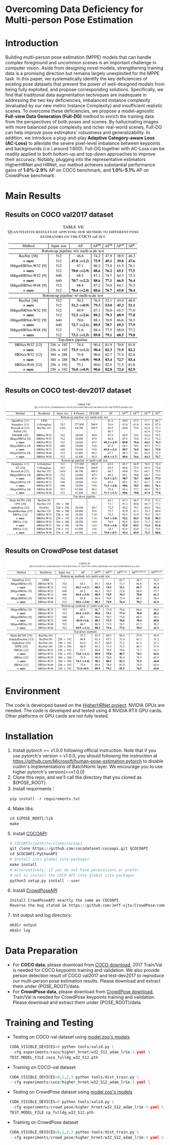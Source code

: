 # Overcoming Data Deficiency for Multi-person Pose Estimation
# Introduction
Building multi-person pose estimation (MPPE) models that can handle complex foreground and uncommon scenes is an important challenge in computer vision. Aside from designing novel models, strengthening training data is a promising direction but remains largely unexploited for the MPPE task. In this paper, we systematically identify the key deficiencies of existing pose datasets that prevent the power of well-designed models from being fully exploited, and propose corresponding solutions. Specifically, we find that traditional data augmentation techniques are inadequate in addressing the two key deficiencies, imbalanced instance complexity (evaluated by our new metric Instance Complexity) and insufficient realistic scenes. To overcome these deficiencies, we propose a model-agnostic **Full-view Data Generation (Full-DG)** method to enrich the training data from the perspectives of both poses and scenes. By hallucinating images with more balanced pose complexity and richer real-world scenes, Full-DG can help improve pose estimators' robustness and generalizability. In addition, we introduce a plug-and-play **Adaptive Category-aware Loss (AC-Loss)** to alleviate the severe pixel-level imbalance between keypoints and backgrounds (i.e.\ around 1:600). Full-DG together with AC-Loss can be readily applied to both bottom-up and top-down approaches to improve their accuracy. Notably, plugging into the representative estimators HigherHRNet and HRNet, our method achieves substantial performance gains of **1.0%-2.9%** AP on COCO benchmark, and **1.0%-5.1%** AP on CrowdPose benchmark.
# Main Results
## Results on COCO val2017 dataset
![](https://github.com/vikki-dai/Full-DG/blob/main/visualization/main_results_COCO_val.png)
## Results on  COCO test-dev2017 dataset
![](https://github.com/vikki-dai/Full-DG/blob/main/visualization/main_results_COCO_testdev.png)
## Results on CrowdPose test dataset
![](https://github.com/vikki-dai/Full-DG/blob/main/visualization/main_results_CrowdPose_test.png)
# Environment
The code is developed based on the [HigherHRNet project](https://github.com/HRNet/HigherHRNet-Human-Pose-Estimation). NVIDIA GPUs are needed. The code is developed and tested using 4 NVIDIA RTX GPU cards. Other platforms or GPU cards are not fully tested.
# Installation
1. Install pytorch >= v1.0.0 following official instruction. Note that if you use pytorch's version < v1.0.0, you should following the instruction at https://github.com/Microsoft/human-pose-estimation.pytorch to disable cudnn's implementations of BatchNorm layer. We encourage you to use higher pytorch's version(>=v1.0.0)
2. Clone this repo, and we'll call the directory that you cloned as ${POSE_ROOT}.
3. Install requirments：
```python
  pip install -r requirements.txt
```
4. Make libs:
```python
  cd ${POSE_ROOT}/lib
  make
```
5. Install [COCOAPI](https://github.com/cocodataset/cocoapi):
```python
  # COCOAPI=/path/to/clone/cocoapi
  git clone https://github.com/cocodataset/cocoapi.git $COCOAPI
  cd $COCOAPI/PythonAPI
  # Install into global site-packages
  make install
  # Alternatively, if you do not have permissions or prefer
  # not to install the COCO API into global site-packages
  python3 setup.py install --user 
```
6. Install [CrowdPoseAPI](https://github.com/Jeff-sjtu/CrowdPose)
```python
  Install CrowdPoseAPI exactly the same as COCOAPI.
  Reverse the bug stated in https://github.com/Jeff-sjtu/CrowdPose/commit/785e70d269a554b2ba29daf137354103221f479e**
```
7. Init output and log directory:
```python
  mkdir output 
  mkdir log
```
# Data Preparation
* For **COCO data**, please download from [COCO download](https://cocodataset.org/#download), 2017 Train/Val is needed for COCO keypoints training and validation. We also provide person detection result of COCO val2017 and test-dev2017 to reproduce our multi-person pose estimation results. Please download and extract them under {POSE_ROOT}/data.  
* For **CrowdPose data**, please download from [CrowdPose download](https://github.com/Jeff-sjtu/CrowdPose#dataset), Train/Val is needed for CrowdPose keypoints training and validation. Please download and extract them under {POSE_ROOT}/data.
# Training and Testing
* Testing on COCO-val dataset using [model zoo's models](https://github.com/vikki-dai/Full-DG/blob/main/model_zoo.txt)
```python
  CUDA_VISIBLE_DEVICES=0 python tools/valid.py \
  --cfg experiments/coco/higher_hrnet/w32_512_adam_lr1e-3.yaml \
  TEST.MODEL_FILE coco_fulldg_w32_512.pth
```
* Training on COCO-val dataset
```python
  CUDA_VISIBLE_DEVICES=0,1,2,3 python tools/dist_train.py \
  --cfg experiments/coco/higher_hrnet/w32_512_adam_lr1e-3.yaml \
```
* Testing on CrowdPose dataset using [model zoo's models](https://github.com/vikki-dai/RSGNet/blob/main/model_zoo.txt)
```python
  CUDA_VISIBLE_DEVICES=0 python tools/valid.py \
  --cfg experiments/crowd_pose/higher_hrnet/w32_512_adam_lr1e-3.yaml \
  TEST.MODEL_FILE cp_fulldg_w32_512.pth
```
* Training on CrowdPose dataset
```python
  CUDA_VISIBLE_DEVICES=0,1,2,3 python tools/dist_train.py \
  --cfg experiments/crowd_pose/higher_hrnet/w32_512_adam_lr1e-3.yaml \
```
